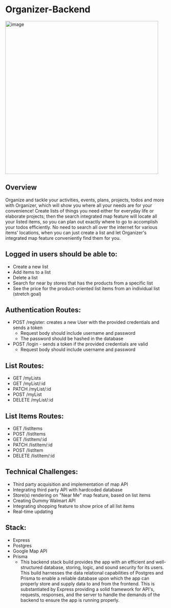 # Organizer-Backend

<img width="477" alt="image" src="https://github.com/user-attachments/assets/a8cf830e-476b-443f-ba7e-968bc81ce7a3">

## Overview

Organize and tackle your activities, events, plans, projects, todos and more with Organizer, which will show you where all your needs are for your convenience! Create lists of things you need either for everyday life or elaborate projects; then the search integrated map feature will locate all your listed items, so you can plan out exactly where to go to accomplish your todos efficiently. No need to search all over the internet for various items' locations, when you can just create a list and let Organizer's integrated map feature conveniently find them for you.

## Logged in users should be able to:
- Create a new list
- Add items to a list
- Delete a list
- Search for near by stores that has the products from a specific list
- See the price for the product-oriented list items from an individual list (stretch goal)
  
## Authentication Routes:
- POST /register: creates a new User with the provided credentials and sends a token
   - Request body should include username and password
   - The password should be hashed in the database
- POST /login - sends a token if the provided credentials are valid
   - Request body should include username and password

## List Routes:
- GET /myLists
- GET /myList/:id
- PATCH /myList/:id
- POST /myList
- DELETE /myList/:id

## List Items Routes:
- GET /listItems
- POST /listItems
- GET /listItem/:id
- PATCH /listItem/:id
- POST /listItem
- DELETE /listItem/:id


## Technical Challenges:
- Third party acquisition and implementation of map API
- Integrating third party API with hardcoded database
- Store(s) rendering on "Near Me" map feature, based on list items
- Creating Dummy Walmart API
- Integrating shopping feature to show price of all list items
- Real-time updating

## Stack:
- Express
- Postgres
- Google Map API
- Prisma
  - This backend stack build provides the app with an efficient and well-structured database, storing, logic, and sound security for its users. This build harnesses the data relational capabilities of Postgres and Prisma to enable a reliable database upon which the app can properly store and supply data to and from the frontend. This is substantiated by Express providing a solid framework for API's, requests, responses, and the server to handle the demands of the backend to ensure the app is running properly.
